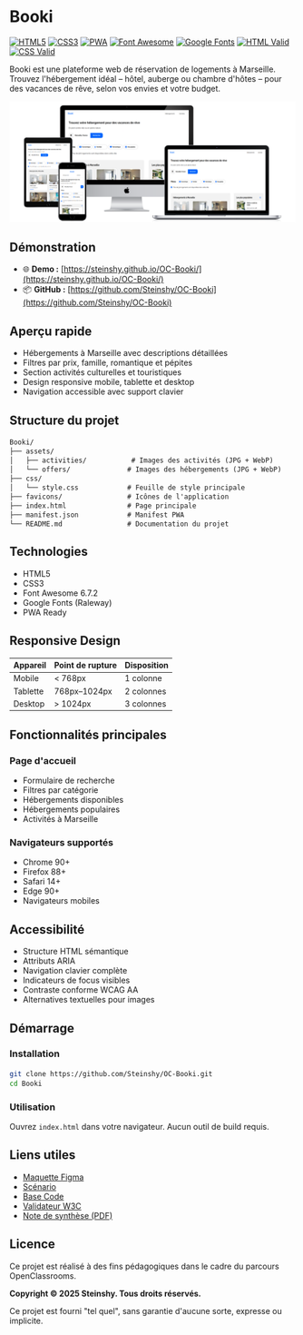 # Booki

[![HTML5](https://img.shields.io/badge/HTML5-HTML5-E34F26?logo=html5&logoColor=white&style=for-the-badge)](https://developer.mozilla.org/en-US/docs/Web/HTML)
[![CSS3](https://img.shields.io/badge/CSS3-CSS3-1572B6?logo=css3&logoColor=white&style=for-the-badge)](https://developer.mozilla.org/en-US/docs/Web/CSS)
[![PWA](https://img.shields.io/badge/PWA-Progressive%20Web%20App-5A0FC8?style=for-the-badge)](https://developer.mozilla.org/en-US/docs/Web/Progressive_web_apps)
[![Font Awesome](https://img.shields.io/badge/Font%20Awesome-6.7.2-339AF0?logo=font-awesome&logoColor=white&style=for-the-badge)](https://fontawesome.com/)
[![Google Fonts](https://img.shields.io/badge/Google%20Fonts-Raleway-4285F4?logo=google-fonts&logoColor=white&style=for-the-badge)](https://fonts.google.com/specimen/Raleway)
[![HTML Valid](https://img.shields.io/badge/HTML-Valid-E34F26?logo=html5&logoColor=white&style=for-the-badge)](https://validator.w3.org/nu/?doc=https%3A%2F%2Fsteinshy.github.io%2FBooki%2F)
[![CSS Valid](https://img.shields.io/badge/CSS-Valid-1572B6?logo=css3&logoColor=white&style=for-the-badge)](https://jigsaw.w3.org/css-validator/validator?uri=https%3A%2F%2Fsteinshy.github.io%2FBooki%2Fcss%2Fstyle.css)

Booki est une plateforme web de réservation de logements à Marseille. Trouvez l'hébergement idéal – hôtel, auberge ou chambre d'hôtes – pour des vacances de rêve, selon vos envies et votre budget.

![Booki Mockup](assets/Mockup.png)

## Démonstration

- 🌐 **Demo :** [https://steinshy.github.io/OC-Booki/](https://steinshy.github.io/OC-Booki/)
- 📦 **GitHub :** [https://github.com/Steinshy/OC-Booki](https://github.com/Steinshy/OC-Booki)

## Aperçu rapide

- Hébergements à Marseille avec descriptions détaillées
- Filtres par prix, famille, romantique et pépites
- Section activités culturelles et touristiques
- Design responsive mobile, tablette et desktop
- Navigation accessible avec support clavier

## Structure du projet

```text
Booki/
├── assets/
│   ├── activities/           # Images des activités (JPG + WebP)
│   └── offers/              # Images des hébergements (JPG + WebP)
├── css/
│   └── style.css            # Feuille de style principale
├── favicons/                # Icônes de l'application
├── index.html               # Page principale
├── manifest.json            # Manifest PWA
└── README.md                # Documentation du projet
```

## Technologies

- HTML5
- CSS3
- Font Awesome 6.7.2
- Google Fonts (Raleway)
- PWA Ready

## Responsive Design

| Appareil | Point de rupture | Disposition |
| -------- | ---------------- | ----------- |
| Mobile   | < 768px          | 1 colonne   |
| Tablette | 768px–1024px     | 2 colonnes  |
| Desktop  | > 1024px         | 3 colonnes  |

## Fonctionnalités principales

### Page d'accueil

- Formulaire de recherche
- Filtres par catégorie
- Hébergements disponibles
- Hébergements populaires
- Activités à Marseille

### Navigateurs supportés

- Chrome 90+
- Firefox 88+
- Safari 14+
- Edge 90+
- Navigateurs mobiles

## Accessibilité

- Structure HTML sémantique
- Attributs ARIA
- Navigation clavier complète
- Indicateurs de focus visibles
- Contraste conforme WCAG AA
- Alternatives textuelles pour images

## Démarrage

### Installation

```bash
git clone https://github.com/Steinshy/OC-Booki.git
cd Booki
```

### Utilisation

Ouvrez `index.html` dans votre navigateur. Aucun outil de build requis.

## Liens utiles

- [Maquette Figma](https://www.figma.com/design/B3eLowtWREc9YXzBcGRAHn/Maquettes-Booki?node-id=3-0&p=f)
- [Scénario](https://openclassrooms.com/fr/paths/877/projects/639/697-scenario)
- [Base Code](https://github.com/OpenClassrooms-Student-Center/booki-starter-code)
- [Validateur W3C](https://validator.w3.org/)
- [Note de synthèse (PDF)](https://course.oc-static.com/projects/D%C3%A9veloppeur+Web/DW_P2+HTML+CSS+Booki/DW+Booki+-+Note+de+synthese.pdf)

## Licence

Ce projet est réalisé à des fins pédagogiques dans le cadre du parcours OpenClassrooms.

**Copyright © 2025 Steinshy. Tous droits réservés.**

Ce projet est fourni "tel quel", sans garantie d'aucune sorte, expresse ou implicite.

